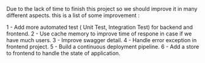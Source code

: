 Due to the lack of time to finish this project so we should improve it in many different aspects. this is a list of some improvement :

1 - Add more automated test ( Unit Test, Integration Test) for backend and frontend.
2 - Use cache memory to improve time of respone in case if we have much users.
3 - Improve swagger detail.
4 - Handle error exception in frontend project.
5 - Build a continuous deployment pipeline.
6 - Add a store to frontend to handle the state of application.
